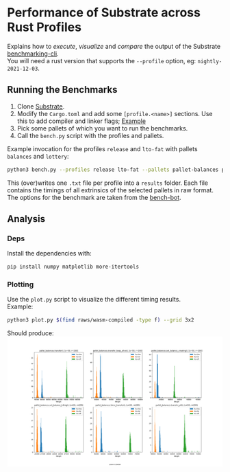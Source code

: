 # Performance of Substrate across Rust Profiles

Explains how to *execute*, *visualize* and *compare* the output of the Substrate [benchmarking-cli].  
You will need a rust version that supports the `--profile` option, eg: `nightly-2021-12-03`.

## Running the Benchmarks

1. Clone [Substrate].
2. Modify the `Cargo.toml` and add some `[profile.<name>]` sections. Use this to add compiler and linker flags; [Example](Cargo.toml.sample)
3. Pick some pallets of which you want to run the benchmarks.
4. Call the `bench.py` script with the profiles and pallets.

Example invocation for the profiles `release` and `lto-fat` with pallets `balances` and `lottery`:
```sh
python3 bench.py --profiles release lto-fat --pallets pallet-balances pallet-lottery --cwd ../path-to-substrate-repo
```
This (over)writes one `.txt` file per profile into a `results` folder. Each file contains the timings of all extrinsics of the selected pallets in raw format.  
The options for the benchmark are taken from the [bench-bot].

## Analysis

### Deps
Install the dependencies with:  
```sh
pip install numpy matplotlib more-itertools
```

### Plotting

Use the `plot.py` script to visualize the different timing results.  
Example:
```sh
python3 plot.py $(find raws/wasm-compiled -type f) --grid 3x2
```
Should produce:
![](.imgs/wasm-compiled.png)

<!-- LINKS -->
[Substrate]: https://github.com/paritytech/substrate
[benchmarking-cli]: https://github.com/paritytech/substrate/tree/master/utils/frame/benchmarking-cli
[bench-bot]: https://github.com/paritytech/bench-bot/blob/master/bench.js
